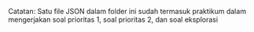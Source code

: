 Catatan: Satu file JSON dalam folder ini sudah termasuk praktikum dalam mengerjakan soal prioritas 1, soal prioritas 2, dan soal eksplorasi
